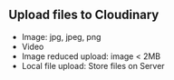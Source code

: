 ## Upload files to Cloudinary

-   Image: jpg, jpeg, png
-   Video
-   Image reduced upload: image < 2MB
-   Local file upload: Store files on Server
